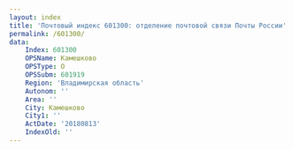```yaml
---
layout: index
title: 'Почтовый индекс 601300: отделение почтовой связи Почты России'
permalink: /601300/
data:
    Index: 601300
    OPSName: Камешково
    OPSType: О
    OPSSubm: 601919
    Region: 'Владимирская область'
    Autonom: ''
    Area: ''
    City: Камешково
    City1: ''
    ActDate: '20180813'
    IndexOld: ''
---
```

